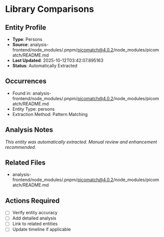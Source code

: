 # Library Comparisons

## Entity Profile
- **Type**: Persons
- **Source**: analysis-frontend/node_modules/.pnpm/picomatch@4.0.2/node_modules/picomatch/README.md
- **Last Updated**: 2025-10-12T03:42:07.895163
- **Status**: Automatically Extracted

## Occurrences
- Found in: analysis-frontend/node_modules/.pnpm/picomatch@4.0.2/node_modules/picomatch/README.md
- Entity Type: persons
- Extraction Method: Pattern Matching

## Analysis Notes
*This entity was automatically extracted. Manual review and enhancement recommended.*

## Related Files
- analysis-frontend/node_modules/.pnpm/picomatch@4.0.2/node_modules/picomatch/README.md

## Actions Required
- [ ] Verify entity accuracy
- [ ] Add detailed analysis
- [ ] Link to related entities
- [ ] Update timeline if applicable

